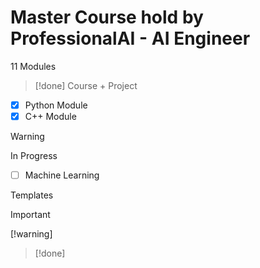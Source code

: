 # Master Course hold by ProfessionalAI - AI Engineer

11 Modules 

> [!done]
> Course + Project
- [x] Python Module
- [x] C++ Module

> [!warning]
> In Progress
- [ ] Machine Learning



Templates

> [!important]
> [!warning]

> [!done]